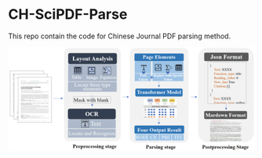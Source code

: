 # CH-SciPDF-Parse

This repo contain the code for Chinese Journal PDF parsing method.

![parsing pipeline](pdf_processing.png)
